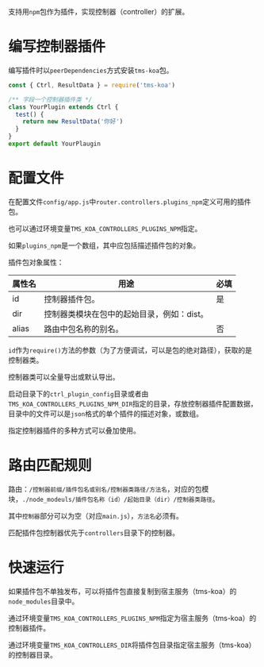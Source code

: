 支持用`npm`包作为插件，实现控制器（controller）的扩展。

# 编写控制器插件

编写插件时以`peerDependencies`方式安装`tms-koa`包。

```ts
const { Ctrl, ResultData } = require('tms-koa')

/** 字段一个控制器插件类 */
class YourPlugin extends Ctrl {
  test() {
    return new ResultData('你好')
  }
}
export default YourPlaugin
```

# 配置文件

在配置文件`config/app.js`中`router.controllers.plugins_npm`定义可用的插件包。

也可以通过环境变量`TMS_KOA_CONTROLLERS_PLUGINS_NPM`指定。

如果`plugins_npm`是一个数组，其中应包括描述插件包的对象。

插件包对象属性：

| 属性名 | 用途                                       | 必填 |
| ------ | ------------------------------------------ | ---- |
| id     | 控制器插件包。                             | 是   |
| dir    | 控制器类模块在包中的起始目录，例如：dist。 |      |
| alias  | 路由中包名称的别名。                       | 否   |

`id`作为`require()`方法的参数（为了方便调试，可以是包的绝对路径），获取的是控制器类。

控制器类可以全量导出或默认导出。

启动目录下的`ctrl_plugin_config`目录或者由`TMS_KOA_CONTROLLERS_PLUGINS_NPM_DIR`指定的目录，存放控制器插件配置数据，目录中的文件可以是`json`格式的单个插件的描述对象，或数组。

指定控制器插件的多种方式可以叠加使用。

# 路由匹配规则

路由：`/控制器前缀/插件包名或别名/控制器类路径/方法名`，对应的包模块，`./node_modeuls/插件包名称（id）/起始目录（dir）/控制器类路径`。

其中`控制器`部分可以为空（对应`main.js`），`方法名`必须有。

匹配插件包控制器优先于`controllers`目录下的控制器。

# 快速运行

如果插件包不单独发布，可以将插件包直接复制到宿主服务（tms-koa）的`node_modules`目录中。

通过环境变量`TMS_KOA_CONTROLLERS_PLUGINS_NPM`指定为宿主服务（tms-koa）的控制器插件。

通过环境变量`TMS_KOA_CONTROLLERS_DIR`将插件包目录指定宿主服务（tms-koa）的控制器目录。
